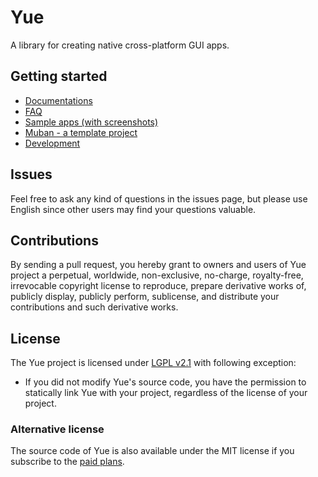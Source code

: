 # Yue

A library for creating native cross-platform GUI apps.

## Getting started

* [Documentations](http://libyue.com)
* [FAQ](https://github.com/yue/yue/blob/master/docs/guides/faq.md)
* [Sample apps (with screenshots)](https://github.com/yue/yue-sample-apps)
* [Muban - a template project](https://github.com/yue/muban)
* [Development](https://github.com/yue/yue/blob/master/docs/development)

## Issues

Feel free to ask any kind of questions in the issues page, but please use
English since other users may find your questions valuable.

## Contributions

By sending a pull request, you hereby grant to owners and users of Yue project a
perpetual, worldwide, non-exclusive, no-charge, royalty-free, irrevocable
copyright license to reproduce, prepare derivative works of, publicly display,
publicly perform, sublicense, and distribute your contributions and such
derivative works.

## License

The Yue project is licensed under [LGPL v2.1][license] with following exception:

* If you did not modify Yue's source code, you have the permission to statically
  link Yue with your project, regardless of the license of your project.

### Alternative license

The source code of Yue is also available under the MIT license if you subscribe
to the [paid plans][paid-plans].

[license]: https://github.com/yue/yue/blob/master/LICENSE
[paid-plans]: https://github.com/yue/yue/tree/master/docs/paid_plans
